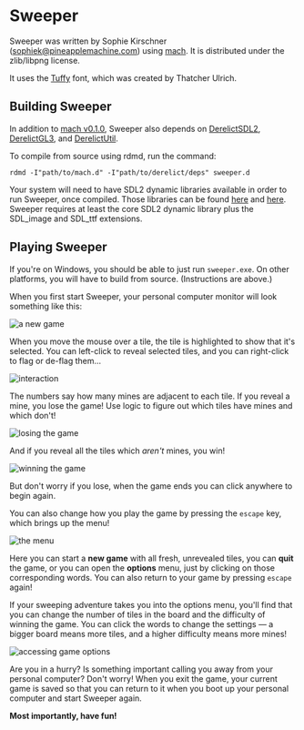 # Sweeper

Sweeper was written by Sophie Kirschner (sophiek@pineapplemachine.com) using [mach](https://github.com/pineapplemachine/mach.d/releases/tag/v0.1.0). It is distributed under the zlib/libpng license.

It uses the [Tuffy](https://www.fontsquirrel.com/fonts/tuffy) font, which was created by Thatcher Ulrich.

## Building Sweeper

In addition to [mach v0.1.0](https://github.com/pineapplemachine/mach.d/releases/tag/v0.1.0), Sweeper also depends on [DerelictSDL2](https://github.com/DerelictOrg/DerelictSDL2), [DerelictGL3](https://github.com/DerelictOrg/DerelictGL3), and [DerelictUtil](https://github.com/DerelictOrg/DerelictUtil).

To compile from source using rdmd, run the command:

`rdmd -I"path/to/mach.d" -I"path/to/derelict/deps" sweeper.d`

Your system will need to have SDL2 dynamic libraries available in order to run Sweeper, once compiled. Those libraries can be found [here](https://www.libsdl.org/download-2.0.php) and [here](https://www.libsdl.org/projects/).
Sweeper requires at least the core SDL2 dynamic library plus the SDL_image and SDL_ttf extensions.

## Playing Sweeper

If you're on Windows, you should be able to just run `sweeper.exe`.
On other platforms, you will have to build from source.
(Instructions are above.)

When you first start Sweeper, your personal computer monitor will look something like this:

![a new game](screenshots/newgame.png)

When you move the mouse over a tile, the tile is highlighted to show that it's selected.
You can left-click to reveal selected tiles, and you can right-click to flag or de-flag them...

![interaction](screenshots/interact.gif)

The numbers say how many mines are adjacent to each tile.
If you reveal a mine, you lose the game! Use logic to figure out which tiles
have mines and which don't!

![losing the game](screenshots/revealmine.gif)

And if you reveal all the tiles which _aren't_ mines, you win!

![winning the game](screenshots/wingame.gif)

But don't worry if you lose, when the game ends you can click anywhere to begin
again.

You can also change how you play the game by pressing the `escape` key, which
brings up the menu!

![the menu](screenshots/menu.png)

Here you can start a **new game** with all fresh, unrevealed tiles, you can
**quit** the game, or you can open the **options** menu, just by clicking
on those corresponding words.
You can also return to your game by pressing `escape` again!

If your sweeping adventure takes you into the options menu, you'll find that
you can change the number of tiles in the board and the difficulty of winning
the game.
You can click the words to change the settings — a bigger board means more tiles,
and a higher difficulty means more mines!

![accessing game options](screenshots/options.gif)

Are you in a hurry? Is something important calling you away from your personal
computer? Don't worry! When you exit the game, your current game is saved so
that you can return to it when you boot up your personal computer and start
Sweeper again.

**Most importantly, have fun!**
